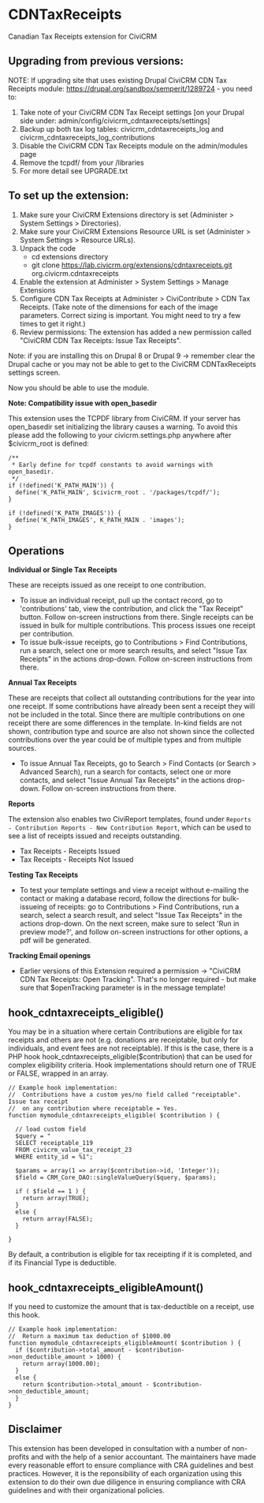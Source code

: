 CDNTaxReceipts
==============

Canadian Tax Receipts extension for CiviCRM

Upgrading from previous versions:
------------
NOTE: If upgrading site that uses existing Drupal CiviCRM CDN Tax Receipts module: https://drupal.org/sandbox/semperit/1289724 - you need to:

1. Take note of your CiviCRM CDN Tax Receipt settings [on your Drupal side under: admin/config/civicrm_cdntaxreceipts/settings]
2. Backup up both tax log tables: civicrm_cdntaxreceipts_log and civicrm_cdntaxreceipts_log_contributions
3. Disable the CiviCRM CDN Tax Receipts module on the admin/modules page
4. Remove the tcpdf/ from your /libraries
5. For more detail see UPGRADE.txt

To set up the extension:
------------

1. Make sure your CiviCRM Extensions directory is set (Administer > System Settings > Directories).
2. Make sure your CiviCRM Extensions Resource URL is set (Administer > System Settings > Resource URLs).
3. Unpack the code
    - cd extensions directory
    - git clone https://lab.civicrm.org/extensions/cdntaxreceipts.git org.civicrm.cdntaxreceipts
4. Enable the extension at Administer > System Settings > Manage Extensions
5. Configure CDN Tax Receipts at Administer > CiviContribute > CDN Tax Receipts. (Take note of the dimensions for each of the image parameters. Correct sizing is important. You might need to try a few times to get it right.)
6. Review permissions: The extension has added a new permission called "CiviCRM CDN Tax Receipts: Issue Tax Receipts".

Note: if you are installing this on Drupal 8 or Drupal 9 -> remember clear the Drupal cache or you may not be able to get to the CiviCRM CDNTaxReceipts settings screen.

Now you should be able to use the module.

**Note: Compatibility issue with open_basedir**

This extension uses the TCPDF library from CiviCRM. If your server has open_basedir set initializing the library
causes a warning. To avoid this please add the following to your civicrm.settings.php anywhere after $civicrm_root
is defined:

    /**
     * Early define for tcpdf constants to avoid warnings with open_basedir.
     */
    if (!defined('K_PATH_MAIN')) {
      define('K_PATH_MAIN', $civicrm_root . '/packages/tcpdf/');
    }

    if (!defined('K_PATH_IMAGES')) {
      define('K_PATH_IMAGES', K_PATH_MAIN . 'images');
    }


Operations
------------
**Individual or Single Tax Receipts**

These are receipts issued as one receipt to one contribution.
- To issue an individual receipt, pull up the contact record, go to 'contributions' tab, view the contribution, and click the "Tax Receipt" button. Follow on-screen instructions from there.
Single receipts can be issued in bulk for multiple contributions. This process issues one receipt per contribution.
- To issue bulk-issue receipts, go to Contributions > Find Contributions, run a search, select one or more search results, and select "Issue Tax Receipts" in the actions drop-down. Follow on-screen instructions from there.

**Annual Tax Receipts**

These are receipts that collect all outstanding contributions for the year into one receipt. If some contributions have already been sent a receipt they will not be included in the total.
Since there are multiple contributions on one receipt there are some differences in the template. In-kind fields are not shown, contribution type and source are also not shown since the collected contributions over the year could be of multiple types and from multiple sources.

- To issue Annual Tax Receipts, go to Search > Find Contacts (or Search > Advanced Search), run a search for contacts, select one or more contacts, and select "Issue Annual Tax Receipts" in the actions drop-down. Follow on-screen instructions from there.

**Reports**

The extension also enables two CiviReport templates, found under `Reports - Contribution Reports - New Contribution Report`, which can be used to see a list of receipts issued and receipts outstanding.

- Tax Receipts - Receipts Issued
- Tax Receipts - Receipts Not Issued

**Testing Tax Receipts**

- To test your template settings and view a receipt without e-mailing the contact or making a database record, follow the directions for bulk-issueing of receipts: go to Contributions > Find Contributions, run a search, select a search result, and select "Issue Tax Receipts" in the actions drop-down. On the next screen, make sure to select 'Run in preview mode?', and follow on-screen instructions for other options, a pdf will be generated.

**Tracking Email openings**

- Earlier versions of this Extension required a permission -> "CiviCRM CDN Tax Receipts: Open Tracking". That's no longer required - but make sure that $openTracking parameter is in the message template!

hook_cdntaxreceipts_eligible()
------------

You may be in a situation where certain Contributions are eligible for tax receipts and others are not (e.g. donations are receiptable, but only for individuals, and event fees are not receiptable). If this is the case, there is a PHP hook hook_cdntaxreceipts_eligible($contribution) that can be used for complex eligibility criteria. Hook implementations should return one of TRUE or FALSE, wrapped in an array.

    // Example hook implementation:
    //  Contributions have a custom yes/no field called "receiptable". Issue tax receipt
    //  on any contribution where receiptable = Yes.
    function mymodule_cdntaxreceipts_eligible( $contribution ) {

      // load custom field
      $query = "
      SELECT receiptable_119
      FROM civicrm_value_tax_receipt_23
      WHERE entity_id = %1";

      $params = array(1 => array($contribution->id, 'Integer'));
      $field = CRM_Core_DAO::singleValueQuery($query, $params);

      if ( $field == 1 ) {
        return array(TRUE);
      }
      else {
        return array(FALSE);
      }

    }

By default, a contribution is eligible for tax receipting if it is completed, and if its Financial Type is deductible.

hook_cdntaxreceipts_eligibleAmount()
------------

If you need to customize the amount that is tax-deductible on a receipt, use this hook.

    // Example hook implementation:
    //  Return a maximum tax deduction of $1000.00
    function mymodule_cdntaxreceipts_eligibleAmount( $contribution ) {
      if ($contribution->total_amount - $contribution->non_deductible_amount > 1000) {
        return array(1000.00);
      }
      else {
        return $contribution->total_amount - $contribution->non_deductible_amount;
      }
    }

Disclaimer
------------

This extension has been developed in consultation with a number of non-profits and with the help of a senior accountant. The maintainers have made every reasonable effort to ensure compliance with CRA guidelines and best practices. However, it is the reponsibility of each organization using this extension to do their own due diligence in ensuring compliance with CRA guidelines and with their organizational policies.
